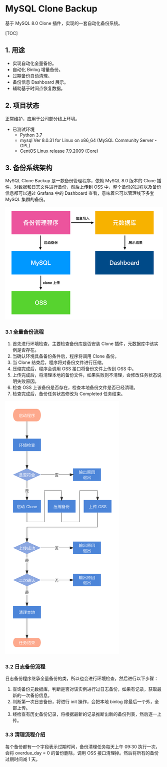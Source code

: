 # MySQL Clone Backup

基于 MySQL 8.0 Clone 插件，实现的一套自动化备份系统。

[TOC]

## 1. 用途

* 实现自动化全量备份。
* 自动化 Binlog 增量备份。
* 过期备份自动清理。
* 备份信息 Dashboard 展示。
* 辅助基于时间点恢复数据。

## 2. 项目状态

正常维护，应用于公司部分线上环境。

* 已测试环境
  * Python 3.7
  * mysql  Ver 8.0.31 for Linux on x86_64 (MySQL Community Server - GPL)
  * CentOS Linux release 7.9.2009 (Core)

## 3. 备份系统架构

MySQL Clone Backup 是一款备份管理程序，依赖 MySQL 8.0 版本的 Clone 插件，对数据和日志文件进行备份，然后上传到 OSS 中，整个备份的过程以及备份信息都可以通过 Grafana 中的 Dashboard 查看，意味着它可以管理线下多套 MySQL 集群的备份。

![](https://github.com/COOH-791/mysql_clone_backup/blob/main/images/design.png)

### 3.1 全量备份流程

1. 首先进行环境检查，主要检查备份库是否安装 Clone 插件，元数据库中该实例是否存在。
2. 当确认环境具备备份条件后，程序将调用 Clone 备份。
3. 当 Clone 结束后，程序将对备份文件进行压缩。
4. 压缩完成后，程序会调用 OSS 接口将备份文件上传到 OSS 中。
5. 上传完成后，将清理本地的备份文件，如果失败则不清理，会修改任务状态说明失败原因。
6. 检查 OSS 上该备份是否存在，检查本地备份文件是否已经清理。
7. 检查完成后，备份任务状态修改为 Completed 任务结束。

![](https://github.com/COOH-791/mysql_clone_backup/blob/main/images/chart.png)

### 3.2 日志备份流程

日志备份程序继承全量备份的类，所以也会进行环境检查，然后进行以下步骤：

1. 查询备份元数据库，判断是否对该实例进行过日志备份，如果有记录，获取最新的一次备份信息。
2. 判断第一次日志备份，将进行 init 操作，会把本地 binlog 除最后一个外，全部上传。
3. 经检查有历史备份记录，将根据最新的记录推断出新的备份列表，然后逐一上传。

### 3.3 清理流程介绍

每个备份都有一个字段表示过期时间，备份清理任务每天上午 09:30 执行一次，会将 overdue_day = 0 的备份删除，调用 OSS 接口清理掉。然后将所有的备份过期时间减 1 天。





